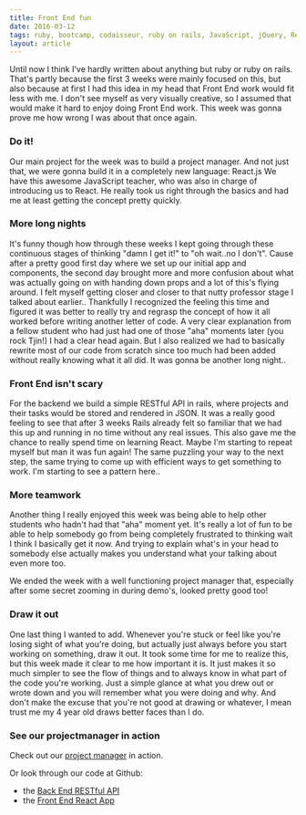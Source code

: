 ```yaml
---
title: Front End fun
date: 2016-03-12
tags: ruby, bootcamp, codaisseur, ruby on rails, JavaScript, jQuery, React.js
layout: article
---
```




Until now I think I've hardly written about anything but ruby or ruby on rails. That's partly because the first 3 weeks were mainly focused on this, but also because at first I had this idea in my head that Front End work would fit less with me. I don't see myself as very visually creative, so I assumed that would make it hard to enjoy doing Front End work. This week was gonna prove me how wrong I was about that once again.

### **Do it!**
Our main project for the week was to build a project manager. And not just that, we were gonna build it in a completely new language: React.js
We have this awesome JavaScript teacher, who was also in charge of introducing us to React. He really took us right through the basics and had me at least getting the concept pretty quickly.

### **More long nights**
It's funny though how through these weeks I kept going through these continuous stages of thinking "damn I get it!" to "oh wait..no I don't". Cause after a pretty good first day where we set up our initial app and components, the second day brought more and more confusion about what was actually going on with handing down props and a lot of this's flying around. I felt myself getting closer and closer to that nutty professor stage I talked about earlier.. Thankfully I recognized the feeling this time and figured it was better to really try and regrasp the concept of how it all worked before writing another letter of code. A very clear explanation from a fellow student who had just had one of those "aha" moments later (you rock Tjin!) I had a clear head again. But I also realized we had to basically rewrite most of our code from scratch since too much had been added without really knowing what it all did. It was gonna be another long night..

### **Front End isn't scary**
For the backend we build a simple RESTful API in rails, where projects and their tasks would be stored and rendered in JSON. It was a really good feeling to see that after 3 weeks Rails already felt so familiar that we had this up and running in no time without any real issues. This also gave me the chance to really spend time on learning React. Maybe I'm starting to repeat myself but man it was fun again! The same puzzling your way to the next step, the same trying to come up with efficient ways to get something to work. I'm starting to see a pattern here..

### **More teamwork**
Another thing I really enjoyed this week was being able to help other students who hadn't had that "aha" moment yet. It's really a lot of fun to be able to help somebody go from being completely frustrated to thinking wait I think I basically get it now. And trying to explain what's in your head to somebody else actually makes you understand what your talking about even more too.

We ended the week with a well functioning project manager that, especially after some secret zooming in during demo's, looked pretty good too!

### **Draw it out**
One last thing I wanted to add. Whenever you're stuck or feel like you're losing sight of what you're doing, but actually just always before you start working on something, draw it out. It took some time for me to realize this, but this week made it clear to me how important it is. It just makes it so much simpler to see the flow of things and to always know in what part of the code you're working. Just a simple glance at what you drew out or wrote down and you will remember what you were doing and why. And don't make the excuse that you're not good at drawing or whatever, I mean trust me my 4 year old draws better faces than I do.

### **See our projectmanager in action**

Check out our <a href="http://bookie-duck-12856.bitballoon.com/" target="blank">project manager</a> in action.

Or look through our code at Github:


* the <a href="https://github.com/joostcalis/Doit_backend" target="blank">Back End RESTful API</a>
* the <a href="https://github.com/johant87/do-it-front" target="blank">Front End React App</a>
